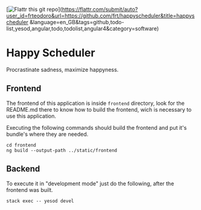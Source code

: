 [![Flattr this git repo](http://api.flattr.com/button/flattr-badge-large.png)](https://flattr.com/submit/auto?user_id=frteodoro&url=https://github.com/frt/happyscheduler&title=happyscheduler
&language=en_GB&tags=github,todo-list,yesod,angular,todo,todolist,angular4&category=software)

# Happy Scheduler

Procrastinate sadness, maximize happyness.

## Frontend

The frontend of this application is inside `frontend` directory, look for the
README.md there to know how to build the frontend, wich is necessary to use
this application.

Executing the following commands should build the frontend and put it's bundle's
where they are needed.

    cd frontend
    ng build --output-path ../static/frontend

## Backend

To execute it in "development mode" just do the following, after the frontend was
built.

    stack exec -- yesod devel
